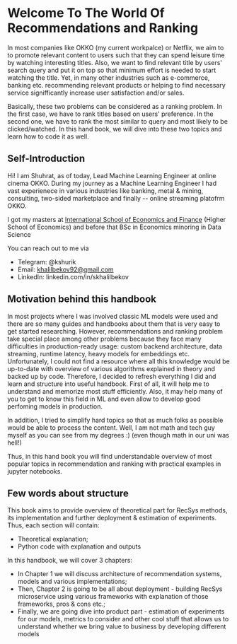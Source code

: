 # Welcome To The World Of Recommendations and Ranking

In most companies like OKKO (my current workpalce) or Netflix, we aim to to promote relevant content
to users such that they can spend leisure time by watching interesting titles. Also, we want to find
relevant title by users' search query and put it on top so that minimum effort is needed
to start watching the title. Yet, in many other industries such as e-commerce, banking etc.
recommending relevant products or helping to find necessary service signifficantly increase
user satisfaction and/or sales.

Basically, these two problems can be considered as a ranking problem. In the first case,
we have to rank titles based on users' preference. In the second one, we have to rank the
most similar to query and most likely to be clicked/watched. In this hand book, we will dive into
these two topics and learn how to code it as well.

## Self-Introduction

Hi! I am Shuhrat, as of today, Lead Machine Learning Engineer at online cinema OKKO.
During my journey as a Machine Learning Engineer I had vast experienece in various 
industries like banking, metal & mining, consulting, two-sided marketplace and
finally -- online streaming platofrm OKKO.

I got my masters at [International School of Economics and Finance](https://www.hse.ru/en/ma/financial/)
(Higher School of Economics) and before that BSc in Economics minoring in Data Science

You can reach out to me via
- Telegram: @kshurik
- Email: khalilbekov92@gmail.com
- LinkedIn: linkedin.com/in/skhalilbekov

## Motivation behind this handbook
In most projects where I was involved classic ML models were used and there are so
many guides and handbooks about them that is very easy to get started researching.
However, recommendations and ranking problem take special place among other
problems because they face many difficulties in production-ready usage: custom
backend architecture, data streaming, runtime latency, heavy models for embeddings etc.
Unfortunately, I could not find a resource where all this knowledge would be up-to-date
with overview of various algorithms explained in theory and backed up by code.
Therefore, I decided to refresh everything I did and learn and structure into
useful handbook. First of all, it will help me to understand and memorize most stuff
efficiently. Also, it may help many of you to get to know this field
in ML and even allow to develop good perfoming models in production.

In addition, I tried to simplify hard topics so that as much folks as possible would be able
to process the content. Well, I am not math and tech guy myself as you can see
from my degrees :) (even though math in our uni was hell!)

Thus, in this hand book you will find understandable overview of most popular topics
in recommendation and ranking with practical examples in jupyter notebooks.


## Few words about structure
This book aims to provide overview of theoretical part for RecSys methods, its implementation
and further deployment & estimation of experiments. Thus, each section will contain:
- Theoretical explanation;
- Python code with explanation and outputs

In this handbook, we will cover 3 chapters:
- In Chapter 1 we will discuss architecture of recommendation systems, models and various implementations;
- Then, Chapter 2 is going to be all about deployment - building RecSys microservice using various frameworks
with explanation of those frameworks, pros & cons etc.;
- Finally, we are going dive into product part - estimation of experiments for our models, metrics to consider
and other cool stuff that allows us to understand whether we bring value to business by developing different models
